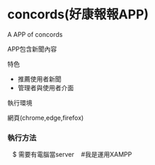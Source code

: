 # concords(好康報報APP)

A APP of concords 

APP包含新聞內容

特色
* 推薦使用者新聞
* 管理者與使用者介面


執行環境

網頁(chrome,edge,firefox)

### 執行方法

    $ 需要有電腦當server
    #我是運用XAMPP
	

	
